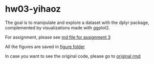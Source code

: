 # hw03-yihaoz

The goal is to manipulate and explore a dataset with the dplyr package, complemented by visualizations made with ggplot2.

For assignment, please see [md file for assignment 3](/hw03.md)

All the figures are saved in [figure folder](/hw03_files/figure-gfm)

In case you want to see the original code, please go to [original rmd](/hw03.Rmd)
